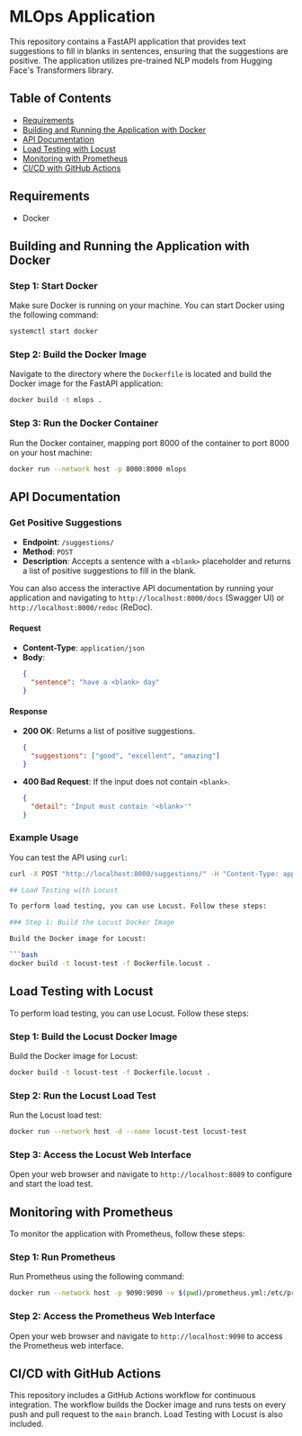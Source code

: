 # MLOps Application

This repository contains a FastAPI application that provides text suggestions to fill in blanks in sentences, ensuring that the suggestions are positive. The application utilizes pre-trained NLP models from Hugging Face's Transformers library.

## Table of Contents

- [Requirements](#requirements)
- [Building and Running the Application with Docker](#building-and-running-the-application-with-docker)
- [API Documentation](#api-documentation)
- [Load Testing with Locust](#load-testing-with-locust)
- [Monitoring with Prometheus](#monitoring-with-prometheus)
- [CI/CD with GitHub Actions](#cicd-with-github-actions)

## Requirements

- Docker

## Building and Running the Application with Docker

### Step 1: Start Docker

Make sure Docker is running on your machine. You can start Docker using the following command:

```bash
systemctl start docker
```

### Step 2: Build the Docker Image

Navigate to the directory where the `Dockerfile` is located and build the Docker image for the FastAPI application:

```bash
docker build -t mlops .
```

### Step 3: Run the Docker Container

Run the Docker container, mapping port 8000 of the container to port 8000 on your host machine:

```bash
docker run --network host -p 8000:8000 mlops
```
## API Documentation

### Get Positive Suggestions

- **Endpoint**: `/suggestions/`
- **Method**: `POST`
- **Description**: Accepts a sentence with a `<blank>` placeholder and returns a list of positive suggestions to fill in the blank.

You can also access the interactive API documentation by running your application and navigating to
`http://localhost:8000/docs` (Swagger UI) or `http://localhost:8000/redoc` (ReDoc).

#### Request

- **Content-Type**: `application/json`
- **Body**:
    ```json
    {
      "sentence": "have a <blank> day"
    }
    ```

#### Response

- **200 OK**: Returns a list of positive suggestions.
    ```json
    {
      "suggestions": ["good", "excellent", "amazing"]
    }
    ```
- **400 Bad Request**: If the input does not contain `<blank>`.
    ```json
    {
      "detail": "Input must contain '<blank>'"
    }
    ```

### Example Usage

You can test the API using `curl`:

```bash
curl -X POST "http://localhost:8000/suggestions/" -H "Content-Type: application/json" -d '{"sentence": "have a <blank> day"}'

## Load Testing with Locust

To perform load testing, you can use Locust. Follow these steps:

### Step 1: Build the Locust Docker Image

Build the Docker image for Locust:

```bash
docker build -t locust-test -f Dockerfile.locust .
```

## Load Testing with Locust

To perform load testing, you can use Locust. Follow these steps:

### Step 1: Build the Locust Docker Image

Build the Docker image for Locust:

```bash
docker build -t locust-test -f Dockerfile.locust .
```

### Step 2: Run the Locust Load Test

Run the Locust load test:

```bash
docker run --network host -d --name locust-test locust-test
```

### Step 3: Access the Locust Web Interface

Open your web browser and navigate to `http://localhost:8089` to configure and start the load test.

## Monitoring with Prometheus

To monitor the application with Prometheus, follow these steps:

### Step 1: Run Prometheus

Run Prometheus using the following command:

```bash
docker run --network host -p 9090:9090 -v $(pwd)/prometheus.yml:/etc/prometheus/prometheus.yml prom/prometheus
```

### Step 2: Access the Prometheus Web Interface

Open your web browser and navigate to `http://localhost:9090` to access the Prometheus web interface.

## CI/CD with GitHub Actions

This repository includes a GitHub Actions workflow for continuous integration. The workflow builds the Docker image and runs tests on every push and pull request to the `main` branch. Load Testing with Locust is also included.

